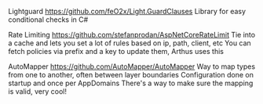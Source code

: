 Lightguard
    https://github.com/feO2x/Light.GuardClauses
    Library for easy conditional checks in C#
    
Rate Limiting
    https://github.com/stefanprodan/AspNetCoreRateLimit
    Tie into a cache and lets you set a lot of rules based on ip, path, client, etc
    You can fetch policies via prefix and a key to update them, Arthus uses this

AutoMapper
    https://github.com/AutoMapper/AutoMapper
    Way to map types from one to another, often between layer boundaries
    Configuration done on startup and once per AppDomains
    There's a way to make sure the mapping is valid, very cool!